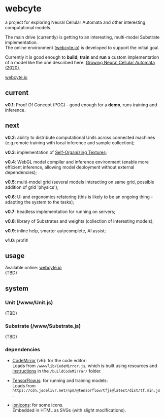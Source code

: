# webcyte
a project for exploring Neural Cellular Automata and other interesting computational models.

The main drive (currently) is getting to an interesting, multi-model Substrate implementation.  
The online environment ([webcyte.io](https://webcyte.io)) is developed to support the initial goal.  

Currently it is good enough to **build**, **train** and **run** a custom implementation of a model like the one described here: [Growing Neural Cellular Automata (2020)](https://distill.pub/2020/growing-ca/).  

[webcyte.io](https://webcyte.io)

## current
**v0.1**: Proof Of Concept (POC) - good enough for a **demo**, runs training and inference.  

## next
**v0.2**: ability to distribute computational Units across connected machines (e.g.remote training with local inference and sample collection);  

**v0.3**: implementation of [Self-Organizing Textures](https://distill.pub/selforg/2021/textures/);  

**v0.4**: WebGL model compiler and inference environment (enable more efficient inference, allowing model deployment without external dependencies);  

**v0.5**: multi-model grid (several models interacting on same grid, possible addition of grid 'physics');  

**v0.6**: UI and ergonomics refatoring (this is likely to be an ongoing thing - adapting the system to the tasks);  

**v0.7**: headless implementation for running on servers;  

**v0.8**: library of Substrates and weights (collection of interesting models);  

**v0.9**: inline help, smarter autocomplete, AI assist;  

**v1.0**: profit!  


## usage
Available online: [webcyte.io](https://webcyte.io)  
(TBD)


## system

### Unit (/www/Unit.js)
(TBD)

### Substrate (/www/Substrate.js)
(TBD)

### dependencies
- [CodeMirror](https://codemirror.net/) (v6): for the code editor:  
    Loads from `/www/lib/CodeMirror.js`, which is built using resources and [instructions](/buildCodeMirror/README.md) in the `/buildCodeMirror/` folder.

- [TensorFlow.js](https://www.tensorflow.org/js): for running and training models:  
    Loads from `https://cdn.jsdelivr.net/npm/@tensorflow/tfjs@latest/dist/tf.min.js`.

- [ionicons](https://github.com/ionic-team/ionicons): for some icons.  
    Embedded in HTML as SVGs (with slight modifications).
